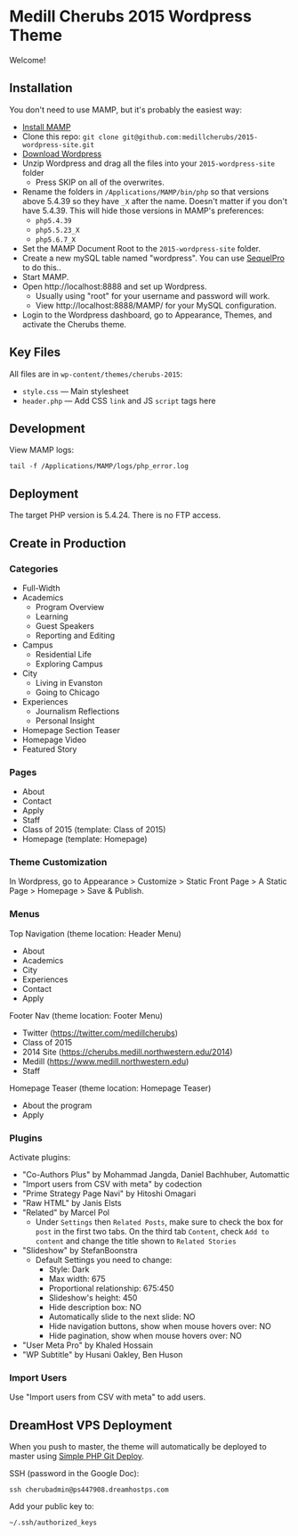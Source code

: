 # Medill Cherubs 2015 Wordpress Theme
Welcome!

## Installation

You don't need to use MAMP, but it's probably the easiest way:

* [Install MAMP](https://www.mamp.info/en/downloads/)
* Clone this repo: `git clone git@github.com:medillcherubs/2015-wordpress-site.git`
* [Download Wordpress](https://wordpress.org/download/)
* Unzip Wordpress and drag all the files into your `2015-wordpress-site` folder
    - Press SKIP on all of the overwrites.
* Rename the folders in `/Applications/MAMP/bin/php` so that versions above 5.4.39 so they have `_X` after the name. Doesn't matter if you don't have 5.4.39. This will hide those versions in MAMP's preferences:
  * `php5.4.39`
  * `php5.5.23_X`
  * `php5.6.7_X`
* Set the MAMP Document Root to the `2015-wordpress-site` folder.
* Create a new mySQL table named "wordpress". You can use [SequelPro](http://www.sequelpro.com/) to do this..
* Start MAMP.
* Open http://localhost:8888 and set up Wordpress.
    - Usually using "root" for your username and password will work.
    - View http://localhost:8888/MAMP/ for your MySQL configuration.
* Login to the Wordpress dashboard, go to Appearance, Themes, and activate the Cherubs theme.

## Key Files

All files are in `wp-content/themes/cherubs-2015`:

* `style.css` — Main stylesheet
* `header.php` — Add CSS `link` and JS `script` tags here

## Development

View MAMP logs:

```
tail -f /Applications/MAMP/logs/php_error.log
```

## Deployment

The target PHP version is 5.4.24. There is no FTP access.

## Create in Production

### Categories

* Full-Width
* Academics
  * Program Overview
  * Learning
  * Guest Speakers
  * Reporting and Editing
* Campus
  * Residential Life
  * Exploring Campus
* City
  * Living in Evanston
  * Going to Chicago
* Experiences
  * Journalism Reflections
  * Personal Insight
* Homepage Section Teaser
* Homepage Video
* Featured Story

### Pages

* About
* Contact
* Apply
* Staff
* Class of 2015 (template: Class of 2015)
* Homepage (template: Homepage)

### Theme Customization

In Wordpress, go to Appearance > Customize > Static Front Page > A Static Page > Homepage > Save & Publish.

### Menus

Top Navigation (theme location: Header Menu)
* About
* Academics
* City
* Experiences
* Contact
* Apply

Footer Nav (theme location: Footer Menu)
* Twitter (https://twitter.com/medillcherubs)
* Class of 2015
* 2014 Site (https://cherubs.medill.northwestern.edu/2014)
* Medill (https://www.medill.northwestern.edu)
* Staff

Homepage Teaser (theme location: Homepage Teaser)
* About the program
* Apply

### Plugins

Activate plugins:

* "Co-Authors Plus" by Mohammad Jangda, Daniel Bachhuber, Automattic
* "Import users from CSV with meta" by codection
* "Prime Strategy Page Navi" by Hitoshi Omagari
* "Raw HTML" by Janis Elsts
* "Related" by Marcel Pol
    - Under `Settings` then `Related Posts`, make sure to check the box for `post` in the first two tabs. On the third tab `Content`, check `Add to content` and change the title shown to `Related Stories`
* "Slideshow" by StefanBoonstra
    - Default Settings you need to change:
        + Style: Dark
        + Max width: 675
        + Proportional relationship: 675:450
        + Slideshow's height: 450
        + Hide description box: NO
        + Automatically slide to the next slide: NO
        + Hide navigation buttons, show when mouse hovers over: NO
        + Hide pagination, show when mouse hovers over: NO
* "User Meta Pro" by Khaled Hossain
* "WP Subtitle" by Husani Oakley, Ben Huson

### Import Users

Use "Import users from CSV with meta" to add users.

## DreamHost VPS Deployment

When you push to master, the theme will automatically be deployed to master using [Simple PHP Git Deploy](https://github.com/markomarkovic/simple-php-git-deploy).


SSH (password in the Google Doc):

```
ssh cherubadmin@ps447908.dreamhostps.com
```

Add your public key to:

```
~/.ssh/authorized_keys
```
